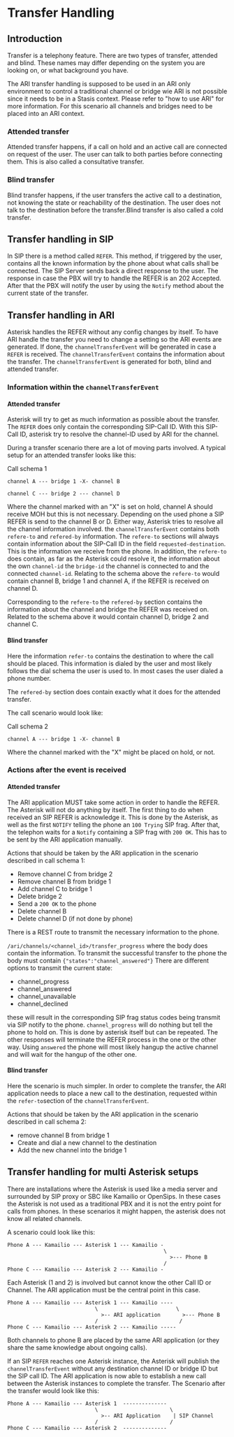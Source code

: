 # Transfer Handling

## Introduction

Transfer is a telephony feature. There are two types of transfer, attended and blind. These names may differ depending on the system you are looking on, or what background you have.

The ARI transfer handling is supposed to be used in an ARI only environment to control a traditional channel or bridge wie ARI is not possible since it needs to be in a Stasis context. Please refer to "how to use ARI" for more information. For this scenario all channels and bridges need to be placed into an ARI context.

### Attended transfer
Attended transfer happens, if a call on hold and an active call are connected on request of the user. The user can talk to both parties before connecting them. This is also called a consultative transfer.

### Blind transfer
Blind transfer happens, if the user transfers the active call to a destination, not knowing the state or reachability of the destination. The user does not talk to the destination before the transfer.Blind transfer is also called a cold transfer. 

## Transfer handling in SIP

In SIP there is a method called `REFER`. This method, if triggered by the user, contains all the known information by the phone about what calls shall be connected. The SIP Server sends back a direct response to the user. The response in case the PBX will try to handle the REFER is an 202 Accepted. After that the PBX will notify the user by using the `Notify` method about the current state of the transfer.

## Transfer handling in ARI

Asterisk handles the REFER without any config changes by itself. To have ARI handle the transfer you need to change a setting so the ARI events are generated. If done, the `channelTransferEvent` will be generated in case a `REFER` is received. The `channelTransferEvent` contains the information about the transfer. The `channelTransferEvent` is generated for both, blind and attended transfer.

### Information within the `channelTransferEvent`

#### Attended transfer

Asterisk will try to get as much information as possible about the transfer. The `REFER` does only contain the corresponding SIP-Call ID. With this SIP-Call ID, asterisk try to resolve the channel-ID used by ARI for the channel.

During a transfer scenario there are a lot of moving parts involved. A typical setup for an attended transfer looks like this:

Call schema 1
```
channel A --- bridge 1 -X- channel B

channel C --- bridge 2 --- channel D
```

Where the channel marked with an "X" is set on hold, channel A should receive MOH but this is not necessary.
Depending on the used phone a SIP REFER is send to the channel B or D. Either way, Asterisk tries to resolve all the channel information involved.
the `channelTransferEvent` contains both `refere-to` and `refered-by` information.
The `refere-to` sections will always contain information about the SIP-Call ID in the field `requested-destination`. This is the information we receive from the phone.
In addition, the `refere-to` does contain, as far as the Asterisk could resolve it, the information about the own `channel-id` the `bridge-id` the channel is connected to and the connected `channel-id`. Relating to the schema above the `refere-to` would contain channel B, bridge 1 and channel A, if the REFER is received on channel D. 

Corresponding to the `refere-to` the `refered-by` section contains the information about the channel and bridge the REFER was received on. Related to the schema above it would contain channel D, bridge 2 and channel C.

#### Blind transfer

Here the information `refer-to` contains the destination to where the call should be placed. This information is dialed by the user and most likely follows the dial schema the user is used to. In most cases the user dialed a phone number.

The `refered-by` section does contain exactly what it does for the attended transfer.

The call scenario would look like:

Call schema 2
```
channel A --- bridge 1 -X- channel B
```

Where the channel marked with the "X" might be placed on hold, or not.

### Actions after the event is received

#### Attended transfer
The ARI application MUST take some action in order to handle the REFER. The Asterisk will not do anything by itself. The first thing to do when received an SIP REFER is acknowledge it. This is done by the Asterisk, as well as the first `NOTIFY` telling the phone an `100 Trying` SIP frag. After that, the telephon waits for a `Notify` containing a SIP frag  with `200 OK`. This has to be sent by the ARI application manually.

Actions that should be taken by the ARI application in the scenario described in call schema 1:

* Remove channel C from bridge 2
* Remove channel B from bridge 1
* Add channel C to bridge 1
* Delete bridge 2
* Send a `200 OK` to the phone
* Delete channel B
* Delete channel D (if not done by phone)

There is a REST route to transmit the necessary information to the phone.

`/ari/channels/<channel_id>/transfer_progress` where the body does contain the information. 
To transmit the successful transfer to the phone the body must contain `{"states":"channel_answered"}`
There are different options to transmit the current state:

* channel_progress
* channel_answered
* channel_unavailable
* channel_declined

these will result in the corresponding SIP frag status codes being transmit via SIP notify to the phone. `channel_progress` will do nothing but tell the phone to hold on. This is done by asterisk itself but can be repeated. The other responses will terminate the REFER process in the one or the other way. Using `answered` the phone will most likely hangup the active channel and will wait for the hangup of the other one.

#### Blind transfer

Here the scenario is much simpler. In order to complete the transfer, the ARI application needs to place a new call to the destination, requested within the `refer-to`section of the `channelTransferEvent`.

Actions that should be taken by the ARI application in the scenario described in call schema 2:

* remove channel B from bridge 1
* Create and dial a new channel to the destination
* Add the new channel into the bridge 1

## Transfer handling for multi Asterisk setups

There are installations where the Asterisk is used like a media server and surrounded by SIP proxy or SBC like Kamailio or OpenSips. In these cases the Asterisk is not used as a traditional PBX and it is not the entry point for calls from phones. In these scenarios it might happen, the asterisk does not know all related channels.

A scenario could look like this:


```
Phone A --- Kamailio --- Asterisk 1 --- Kamailio -
                                                  \
                                                    >--- Phone B
                                                  /
Phone C --- Kamailio --- Asterisk 2 --- Kamailio -

```
Each Asterisk (1 and 2)  is involved but cannot know the other Call ID or Channel.
The ARI application must be the central point in this case.
```
Phone A --- Kamailio --- Asterisk 1 --- Kamailio ----
                            \                         \
                              >-- ARI application       >--- Phone B
                            /                          /
Phone C --- Kamailio --- Asterisk 2 --- Kamailio -----

```
Both channels to phone B are placed by the same ARI application (or they share the same knowledge about ongoing calls).

If an SIP `REFER` reaches one Asterisk instance, the Asterisk will publish the `channelTransferEvent` without any destination channel ID or bridge ID but the SIP call ID. The ARI application is now able to establish a new call between the Asterisk instances to complete the transfer. The Scenario after the transfer would look like this:



```
Phone A --- Kamailio --- Asterisk 1  --------------
                            \                       \
                              >-- ARI Application    | SIP Channel
                            /                       /
Phone C --- Kamailio --- Asterisk 2  --------------

```
